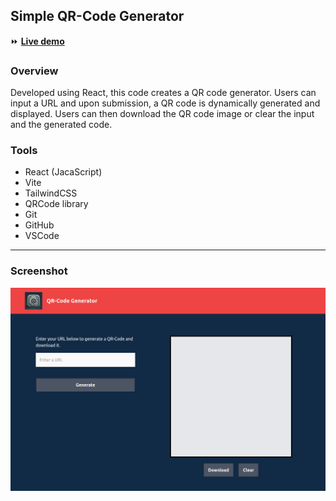 ## Simple QR-Code Generator

:fast_forward: **[Live demo](https://qr-code-1generator.netlify.app/)**

### Overview
Developed using React, this code creates a QR code generator. Users can input a URL and upon submission, a QR code is dynamically generated and displayed. Users can then download the QR code image or clear the input and the generated code.

### Tools
- React (JacaScript)
- Vite
- TailwindCSS
- QRCode library
- Git
- GitHub
- VSCode

----

### Screenshot
![qr-code-generator](./src/assets/ss-qrcode.jpg)